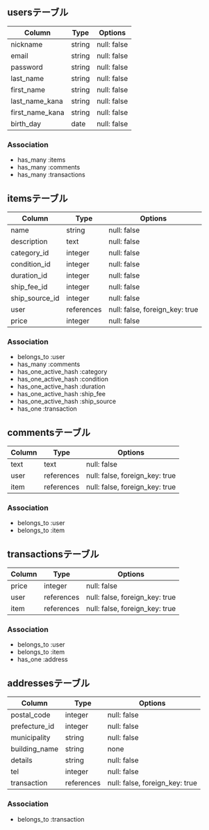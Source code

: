 ## usersテーブル

| Column         | Type       | Options     |
| -------------- | ---------- | ----------- |
| nickname       | string     | null: false |
| email          | string     | null: false |
| password       | string     | null: false |
| last_name      | string     | null: false |
| first_name     | string     | null: false |
| last_name_kana | string     | null: false |
| first_name_kana| string     | null: false |
| birth_day      | date       | null: false |

### Association 
- has_many :items
- has_many :comments
- has_many :transactions

## itemsテーブル

| Column         | Type       | Options                        |
| -------------- | ---------- | ------------------------------ |
| name           | string     | null: false                    |
| description    | text       | null: false                    |
| category_id    | integer    | null: false                    |
| condition_id   | integer    | null: false                    |
| duration_id    | integer    | null: false                    |
| ship_fee_id    | integer    | null: false                    |
| ship_source_id | integer    | null: false                    |
| user           | references | null: false, foreign_key: true |
| price          | integer    | null: false                    |

### Association
- belongs_to :user
- has_many :comments
- has_one_active_hash :category
- has_one_active_hash :condition
- has_one_active_hash :duration
- has_one_active_hash :ship_fee
- has_one_active_hash :ship_source
- has_one :transaction

## commentsテーブル

| Column  | Type       | Options                        |
| ------- | ---------- | ------------------------------ |
| text    | text       | null: false                    |
| user    | references | null: false, foreign_key: true |
| item    | references | null: false, foreign_key: true |

### Association
- belongs_to :user
- belongs_to :item

## transactionsテーブル

| Column     | Type       | Options                        |
| ---------- | -------    | ------------------------------ |
| price      | integer    | null: false                    |
| user       | references | null: false, foreign_key: true |
| item       | references | null: false, foreign_key: true |

### Association
- belongs_to :user
- belongs_to :item
- has_one :address

## addressesテーブル

| Column         | Type       | Options                           |
| -------------- | ---------- | --------------------------------- |
| postal_code    | integer    | null: false                       |
| prefecture_id  | integer    | null: false                       |
| municipality   | string     | null: false                       |
| building_name  | string     | none                              |
| details        | string     | null: false                       |
| tel            | integer    | null: false                       |
| transaction    | references | null: false, foreign_key: true    |

### Association
- belongs_to :transaction